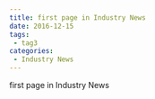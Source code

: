 ```yaml
---
title: first page in Industry News
date: 2016-12-15
tags:
 - tag3
categories: 
 - Industry News
---
```


first page in Industry News